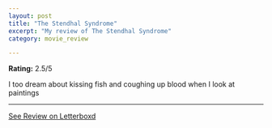 ```yaml
---
layout: post
title: "The Stendhal Syndrome"
excerpt: "My review of The Stendhal Syndrome"
category: movie_review

---
```


**Rating:** 2.5/5

I too dream about kissing fish and coughing up blood when I look at paintings

<hr>

[See Review on Letterboxd](https://boxd.it/3QYwgn)
